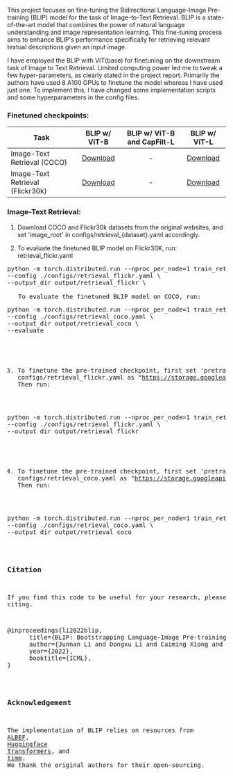 This project focuses on fine-tuning the Bidirectional Language-Image Pre-training (BLIP) model for the task of Image-to-Text Retrieval. BLIP is a state-of-the-art model that combines the power of natural language understanding and image representation learning. This fine-tuning process aims to enhance BLIP's performance specifically for retrieving relevant textual descriptions given an input image.

I have employed the BLIP with VIT(base) for finetuning on the downstream task of Image to Text Retrieval. 
Limited computing power led me to tweak a few hyper-parameters, as clearly stated in the project report. Primarily the authors have used 8 A100 GPUs to finetune the model whereas I have used just one. To implement this, I have changed some implementation scripts and some hyperparameters in the config files.









### Finetuned checkpoints:
Task | BLIP w/ ViT-B | BLIP w/ ViT-B and CapFilt-L | BLIP w/ ViT-L 
--- | :---: | :---: | :---:
Image-Text Retrieval (COCO) | <a href="https://storage.googleapis.com/sfr-vision-language-research/BLIP/models/model_base_retrieval_coco.pth">Download</a>| - | <a href="https://storage.googleapis.com/sfr-vision-language-research/BLIP/models/model_large_retrieval_coco.pth">Download</a>
Image-Text Retrieval (Flickr30k) | <a href="https://storage.googleapis.com/sfr-vision-language-research/BLIP/models/model_base_retrieval_flickr.pth">Download</a>|  - | <a href="https://storage.googleapis.com/sfr-vision-language-research/BLIP/models/model_large_retrieval_flickr.pth">Download</a>

### Image-Text Retrieval:
1. Download COCO and Flickr30k datasets from the original websites, and set 'image_root' in configs/retrieval_{dataset}.yaml accordingly.
   
2. To evaluate the finetuned BLIP model on Flickr30K, run: retrieval_flickr.yaml
<pre>python -m torch.distributed.run --nproc_per_node=1 train_retrieval.py \
--config ./configs/retrieval_flickr.yaml \
--output_dir output/retrieval_flickr \
      
   To evaluate the finetuned BLIP model on COCO, run:
<pre>python -m torch.distributed.run --nproc_per_node=1 train_retrieval.py \
--config ./configs/retrieval_coco.yaml \
--output_dir output/retrieval_coco \
--evaluate</pre> 

3. To finetune the pre-trained checkpoint, first set 'pretrained' in configs/retrieval_flickr.yaml as "https://storage.googleapis.com/sfr-vision-language-research/BLIP/models/model_base.pth". Then run:
<pre>python -m torch.distributed.run --nproc_per_node=1 train_retrieval.py \
--config ./configs/retrieval_flickr.yaml \
--output_dir output/retrieval_flickr </pre> 
  
4. To finetune the pre-trained checkpoint, first set 'pretrained' in configs/retrieval_coco.yaml as "https://storage.googleapis.com/sfr-vision-language-research/BLIP/models/model_base.pth". Then run:
<pre>python -m torch.distributed.run --nproc_per_node=1 train_retrieval.py \
--config ./configs/retrieval_coco.yaml \
--output_dir output/retrieval_coco </pre> 




### Citation
If you find this code to be useful for your research, please consider citing.
<pre>
@inproceedings{li2022blip,
      title={BLIP: Bootstrapping Language-Image Pre-training for Unified Vision-Language Understanding and Generation}, 
      author={Junnan Li and Dongxu Li and Caiming Xiong and Steven Hoi},
      year={2022},
      booktitle={ICML},
}</pre>

### Acknowledgement
The implementation of BLIP relies on resources from <a href="https://github.com/salesforce/ALBEF">ALBEF</a>, <a href="https://github.com/huggingface/transformers">Huggingface Transformers</a>, and <a href="https://github.com/rwightman/pytorch-image-models/tree/master/timm">timm</a>. We thank the original authors for their open-sourcing.
